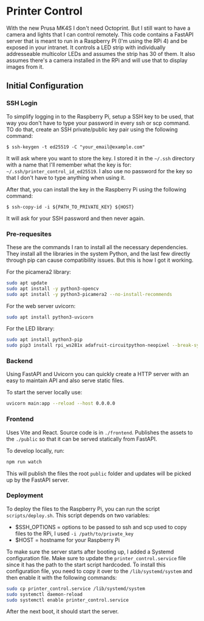 # Printer Control

With the new Prusa MK4S I don't need Octoprint.
But I still want to have a camera and lights that I can control remotely.
This code contains a FastAPI server that is meant to run in a Raspberry PI (I'm using the RPi 4) and be exposed in your intranet.
It controls a LED strip with individually addresseable multicolor LEDs and assumes the strip has 30 of them.
It also assumes there's a camera installed in the RPi and will use that to display images from it.

## Initial Configuration

### SSH Login

To simplify logging in to the Raspberry Pi, setup a SSH key to be used, that way you don't have to type your password in every ssh or scp command.
TO do that, create an SSH private/public key pair using the following command:

```
$ ssh-keygen -t ed25519 -C "your_email@example.com"
```

It will ask where you want to store the key.
I stored it in the `~/.ssh` directory with a name that I'll remember what the key is for: `~/.ssh/printer_control_id_ed25519`.
I also use no password for the key so that I don't have to type anything when using it.

After that, you can install the key in the Raspberry Pi using the following command:

```
$ ssh-copy-id -i ${PATH_TO_PRIVATE_KEY} ${HOST}
```

It will ask for your SSH password and then never again.

### Pre-requesites

These are the commands I ran to install all the necessary dependencies.
They install all the libraries in the system Python, and the last few directly through pip can cause compatibility issues.
But this is how I got it working.

For the picamera2 library:

```bash
sudo apt update
sudo apt install -y python3-opencv
sudo apt install -y python3-picamera2 --no-install-recommends
```

For the web server uvicorn:

```bash
sudo apt install python3-uvicorn
```

For the LED library:

```bash
sudo apt install python3-pip
sudo pip3 install rpi_ws281x adafruit-circuitpython-neopixel --break-system-packages
```

### Backend

Using FastAPI and Uvicorn you can quickly create a HTTP server with an easy to maintain API and also serve static files.

To start the server locally use:

```bash
uvicorn main:app --reload --host 0.0.0.0
```

### Frontend

Uses Vite and React.
Source code is in `./frontend`.
Publishes the assets to the `./public` so that it can be served statically from FastAPI.

To develop locally, run:

```bash
npm run watch
```

This will publish the files the root `public` folder and updates will be picked up by the FastAPI server.

### Deployment

To deploy the files to the Raspberry Pi, you can run the script `scripts/deploy.sh`.
This script depends on two variables:

- $SSH_OPTIONS = options to be passed to ssh and scp used to copy files to the RPi, I used `-i /path/to/private_key`
- $HOST = hostname for your Raspberry Pi

To make sure the server starts after booting up, I added a Systemd configuration file.
Make sure to update the `printer_control.service` file since it has the path to the start script hardcoded.
To install this configuration file, you need to copy it over to the `/lib/systemd/system` and then enable it with the following commands:

```bash
sudo cp printer_control.service /lib/systemd/system
sudo systemctl daemon-reload
sudo systemctl enable printer_control.service
```

After the next boot, it should start the server.
